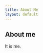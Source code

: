 ```yaml
---
title: About Me
layout: default
---
```


<section class="Achieve">
  <h2>About me</h2>
</section>

It is me.
